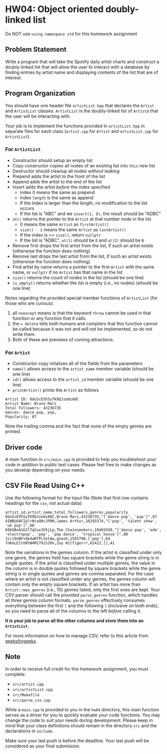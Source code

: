 # HW04: Object oriented doubly-linked list

Do NOT use `using namespace std` for this homework assignment

## Problem Statement

Write a program that will take the Spotify daily artist charts and construct a doubly-linked list that will allow the user to interact with a database by finding entries by artist name and displaying contents of the list that are of interest.

## Program Organization
You should have one header file `artistList.hpp` that declares the `Artist` and `ArtistList` classes.
`ArtistList` is the doubly-linked list of `Artist`s that the user will be interacting with.

Your job is to implement the functions provided in `artistList.hpp` in separate files for each class (`artist.cpp` for `Artist` and `artistList.cpp` for `ArtistList`).

### For `ArtistList`
- Constructor should setup an empty list
- Copy constructor copies all nodes of an existing list into `this` new list
- Destructor should cleanup all nodes *without leaking*
- Prepend adds the artist to the front of the list
- Append adds the artist to the end of the list
- Insert adds the artist *before* the index specified
  - index 0 means the same as prepend 
  - index `length` is the same as append
  - If the index is larger than the length, no modification to the list occurs
  - If the list is "ABC" and we `insert(1, D)`, the result should be "ADBC"
- `at()` returns the pointer to the `Artist` at that number node in the list
  - 0 means the same `Artist` as `firstArtist()`
  - `size() - 1` means the same `Artist` as `lastArtist()`
  - If the index is >= `size()`, return `nullptr`
  - If the list is "ADBC", `at(1)` should be `D` and `at(2)` should be `B`
- Remove first drops the first artist from the list, if such an artist exists (otherwise the function does nothing)
- Remove last drops the last artist from the list, if such an artist exists (otherwise the function does nothing)
- Find artist by name returns a pointer to the first `Artist` with the same name, or `nullptr` if no `Artist` has that name in the list
- `size()` returns the count of nodes in the list (should be one line)
- `is_empty()` returns whether the list is empty (i.e., no nodes) (should be one line)

Notes regarding the provided special member functions of `ArtistList` (for those who are curious):
1. all `noexcept` means is that the keyword `throw` cannot be used in that function or any function that it calls.
2. the `= delete` tells both humans and compilers that this function cannot be called because it was not and *will not* be implemented, so do not write them.
3. Both of these are previews of coming attractions.

### For `Artist`
- Constructor copy initalizes all of the fields from the parameters
- `name()` allows access to the `artist_name` member variable (should be one line)
- `id()` allows access to the `artist_id` member variable (should be one line)
- `printArtist()` prints the `Artist` as follows
```
Artist ID: 0du5cEVh5yTK9QJze8zA0C
Artist Name: Bruno Mars
Total Followers: 43236735
Genres: dance pop, pop,
Popularity: 87
```
Note the trailing comma and the fact that none of the empty genres are printed.

## Driver code
A main function in `src/main.cpp` is provided to help you troubleshoot your code in addition to public test cases. Please feel free to make changes as you develop depending on your needs.

## CSV File Read Using C++
Use the following format for the input file (Note that first row contains headings for the `csv`, not actual data):
```
artist_id,artist_name,total_followers,genres,popularity
0du5cEVh5yTK9QJze8zA0C,Bruno Mars,43236735,"['dance pop', 'pop']",87
4IWBUUAFIplrNtaOHcJPRM,James Arthur,10293374,"['pop', 'talent show', 'uk pop']",80
69GGBxA162lTqCwzJG5jLp,The Chainsmokers,19465938,"['dance pop', 'edm', 'electropop', 'pop', 'pop dance', 'tropical house']",80
3iri9nBFs9e4wN7PLIetAw,gnash,1583798,['pop'],64
7nKeLE1toRtW4M279iS26h,Zay Hilfigerrr,62422,[],41
```
Note the variations in the genres column. If the artist is classified under only one genre, the genres field has square brackets while the genre string is in single quotes.
If the artist is classified under multiple genres, the value in the column is in double quotes followed by square brackets while the genre string is in single quotes and genres are comma separated.
For the case where an artist is not classified under any genres, the genres column will contain only the empty square brackets.
If an artist has more than `Artist::max_genres` (i.e., 10) genres listed, only the first ones are kept.
Your CSV parser should call the provided `parse_genres` function, which handles all three genres column formats.
`parse_genres` effectively consumes everything between the first `[` and the following `]` (inclusive on both ends), so you need to parse all of the columns to the left *before* calling it.

**It is your job to parse all the other columns and store them into an `ArtistList`.**

For more information on how to manage CSV, refer to this article from [geeksforgeeks](https://www.geeksforgeeks.org/csv-file-management-using-c/).


## Note
In order to receive full credit for this homework assignment, you must complete:

 - `src/artist.cpp`
 - `src/artistList.cpp`
 - `src/Makefile`
 - `src/parse_csv.cpp`

While a `main.cpp` is provided to you in the `hw04` directory, this main function serves as a driver for you to quickly evaluate your code functions.
You may change the code to suit your needs during development.
Please keep in mind that your class definitions should remain in the directory `src` and the declarations in `include`.

Make sure your last push is before the deadline. Your last push will be considered as your final submission.
